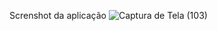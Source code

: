 Screnshot da aplicação
![Captura de Tela (103)](https://github.com/Willianpimenta/Pedidos-online-completo/assets/66370178/137f38ee-1344-454a-924d-da91fd2567b1)
